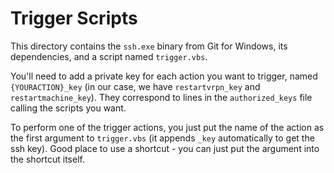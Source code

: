 # Trigger Scripts 

This directory contains the `ssh.exe` binary from Git for Windows, its 
dependencies, and a script named `trigger.vbs`. 

You'll need to add a private key for each action you want to trigger, 
named `{YOURACTION}_key` (in our case, we have `restartvrpn_key` and 
`restartmachine_key`). They correspond to lines in the `authorized_keys` 
file calling the scripts you want. 

To perform one of the trigger actions, you just put the name of the 
action as the first argument to `trigger.vbs` (it appends `_key` 
automatically to get the ssh key). Good place to use a shortcut - you
can just put the argument into the shortcut itself.


